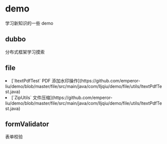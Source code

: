 # demo
学习新知识的一些 demo

## dubbo
 分布式框架学习摸索
## file
 <li>[`ItextPdfTest` PDF 添加水印操作](https://github.com/emperor-liu/demo/blob/master/file/src/main/java/com/lljqiu/demo/file/utils/ItextPdfTest.java)</li>
 <li>[`ZipUtils` 文件压缩](https://github.com/emperor-liu/demo/blob/master/file/src/main/java/com/lljqiu/demo/file/utils/ItextPdfTest.java)</li>

## formValidator
  表单校验